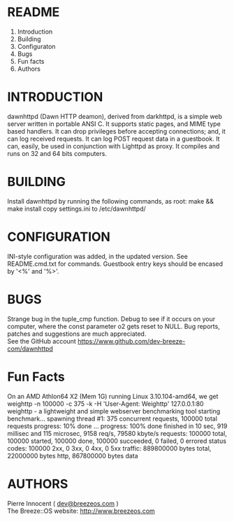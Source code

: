 README
======

   1. Introduction
   2. Building
   3. Configuraton
   4. Bugs
   5. Fun facts
   6. Authors


INTRODUCTION
============

   dawnhttpd (Dawn HTTP deamon), derived from darkhttpd, is a simple web
   server written in portable ANSI C. It supports static pages, and MIME
   type based handlers. It can drop privileges before accepting connections;
   and, it can log received requests. It can log POST request data in a
   guestbook. It can, easily, be used in conjunction with Lighttpd as proxy.
   It compiles and runs on 32 and 64 bits computers.


BUILDING
========

   Install dawnhttpd by running the following commands, as root:
   make && make install
   copy settings.ini to /etc/dawnhttpd/


CONFIGURATION
=============

   INI-style configuration was added, in the updated version.
   See README.cmd.txt for commands.
   Guestbook entry keys should be encased by '<%' and '%>'.


BUGS
====

   Strange bug in the tuple_cmp function. Debug to see if it occurs 
   on your computer, where the const parameter o2 gets reset to NULL.
   Bug reports, patches and suggestions are much appreciated.  
   See the GitHub account https://www.github.com/dev-breeze-com/dawnhttpd


Fun Facts
========= 

   On an AMD Athlon64 X2 (Mem 1G) running Linux 3.10.104-amd64, we get 
   weighttp -n 100000 -c 375 -k -H 'User-Agent: Weighttp' 127.0.0.1:80 
   weighttp - a lightweight and simple webserver benchmarking tool 
   starting benchmark... 
   spawning thread #1: 375 concurrent requests, 100000 total requests 
   progress: 10% done 
   ... 
   progress: 100% done 
   finished in 10 sec, 919 millisec and 115 microsec, 9158 req/s, 79580 kbyte/s 
   requests: 100000 total, 100000 started, 100000 done, 100000 succeeded, 0 failed, 0 errored 
   status codes: 100000 2xx, 0 3xx, 0 4xx, 0 5xx 
   traffic: 889800000 bytes total, 22000000 bytes http, 867800000 bytes data 


AUTHORS
=======

   Pierre Innocent ( dev@breezeos.com )  
   The Breeze::OS website: http://www.breezeos.com

